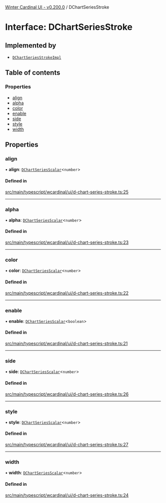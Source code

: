 [Winter Cardinal UI - v0.200.0](../index.md) / DChartSeriesStroke

# Interface: DChartSeriesStroke

## Implemented by

- [`DChartSeriesStrokeImpl`](../classes/DChartSeriesStrokeImpl.md)

## Table of contents

### Properties

- [align](DChartSeriesStroke.md#align)
- [alpha](DChartSeriesStroke.md#alpha)
- [color](DChartSeriesStroke.md#color)
- [enable](DChartSeriesStroke.md#enable)
- [side](DChartSeriesStroke.md#side)
- [style](DChartSeriesStroke.md#style)
- [width](DChartSeriesStroke.md#width)

## Properties

### align

• **align**: [`DChartSeriesScalar`](../index.md#dchartseriesscalar)<`number`\>

#### Defined in

[src/main/typescript/wcardinal/ui/d-chart-series-stroke.ts:25](https://github.com/winter-cardinal/winter-cardinal-ui/blob/v0.200.0/src/main/typescript/wcardinal/ui/d-chart-series-stroke.ts#L25)

___

### alpha

• **alpha**: [`DChartSeriesScalar`](../index.md#dchartseriesscalar)<`number`\>

#### Defined in

[src/main/typescript/wcardinal/ui/d-chart-series-stroke.ts:23](https://github.com/winter-cardinal/winter-cardinal-ui/blob/v0.200.0/src/main/typescript/wcardinal/ui/d-chart-series-stroke.ts#L23)

___

### color

• **color**: [`DChartSeriesScalar`](../index.md#dchartseriesscalar)<`number`\>

#### Defined in

[src/main/typescript/wcardinal/ui/d-chart-series-stroke.ts:22](https://github.com/winter-cardinal/winter-cardinal-ui/blob/v0.200.0/src/main/typescript/wcardinal/ui/d-chart-series-stroke.ts#L22)

___

### enable

• **enable**: [`DChartSeriesScalar`](../index.md#dchartseriesscalar)<`boolean`\>

#### Defined in

[src/main/typescript/wcardinal/ui/d-chart-series-stroke.ts:21](https://github.com/winter-cardinal/winter-cardinal-ui/blob/v0.200.0/src/main/typescript/wcardinal/ui/d-chart-series-stroke.ts#L21)

___

### side

• **side**: [`DChartSeriesScalar`](../index.md#dchartseriesscalar)<`number`\>

#### Defined in

[src/main/typescript/wcardinal/ui/d-chart-series-stroke.ts:26](https://github.com/winter-cardinal/winter-cardinal-ui/blob/v0.200.0/src/main/typescript/wcardinal/ui/d-chart-series-stroke.ts#L26)

___

### style

• **style**: [`DChartSeriesScalar`](../index.md#dchartseriesscalar)<`number`\>

#### Defined in

[src/main/typescript/wcardinal/ui/d-chart-series-stroke.ts:27](https://github.com/winter-cardinal/winter-cardinal-ui/blob/v0.200.0/src/main/typescript/wcardinal/ui/d-chart-series-stroke.ts#L27)

___

### width

• **width**: [`DChartSeriesScalar`](../index.md#dchartseriesscalar)<`number`\>

#### Defined in

[src/main/typescript/wcardinal/ui/d-chart-series-stroke.ts:24](https://github.com/winter-cardinal/winter-cardinal-ui/blob/v0.200.0/src/main/typescript/wcardinal/ui/d-chart-series-stroke.ts#L24)
